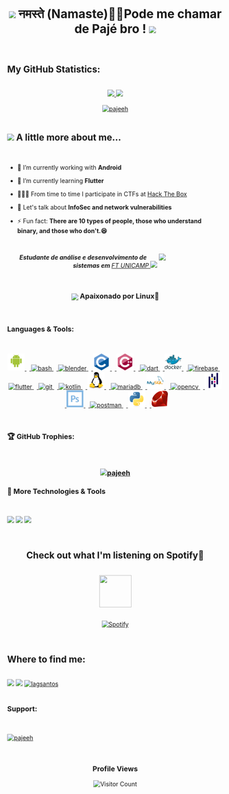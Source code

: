 <!-- Div para Title -->
<div align="center">
<h1 align="center">
<img src="https://i.gifer.com/XlO7.gif" width="45"/> नमस्ते (Namaste)🙏🏽Pode me chamar de Pajé bro ! <img src="https://i.gifer.com/WG8Q.gif" width="40"></h1>
</div>
<br/>

<h2 align="left"><strong>My GitHub Statistics:</strong></h2>
<br/>
<div align="center">
<a href="https://github.com/pajeeh">
<img height="200em" src="https://github-readme-stats.vercel.app/api?username=pajeeh&include_all_commits=true&show_icons=true&theme=merko&hide_border=false&border_color=00FF00&title_color=39FF14&text_color=32CD32&custom_title=Pajé GitHub Stats"/>
<!--<br/> -->
<img height="200em" src="https://github-readme-stats.vercel.app/api/top-langs/?username=pajeeh&include_all_commits=true&show_icons=true&layout=compact&langs_count=10&theme=merko&hide_border=false&border_color=00FF00&title_color=39FF14&text_color=32CD32"/>
</a>
</div>

<br/>

<div align="center">
<a href="https://github.com/pajeeh">
<img height="180em" src="https://github-readme-streak-stats.herokuapp.com?user=pajeeh&theme=hacker&date_format=j%20M%5B%20Y%5D&border=00FF00&fire=00FF00&ring=30D711" alt="pajeeh"/>
</a>
</div>
<br/>

## <img src="https://media.giphy.com/media/VgCDAzcKvsR6OM0uWg/giphy.gif" width="50"> A little more about me... 
<br/>

- 🔭 I’m currently working with **Android**

- 🌱 I’m currently learning **Flutter**

- 👨🏽‍💻 From time to time I participate in CTFs at [Hack The Box](https://app.hackthebox.com/users/393868)

- 💬 Let's talk about **InfoSec and network vulnerabilities**

- ⚡ Fun fact: **There are 10 types of people, those who understand binary, and those who don't.😆**

<br/>

<div><img align='right' src="https://media.giphy.com/media/M9gbBd9nbDrOTu1Mqx/giphy.gif" width="150">
<p align="center"><em><strong>Estudante de análise e desenvolvimento de sistemas em </strong><a href="https://www.ft.unicamp.br/">FT UNICAMP
</a><img src="https://media.giphy.com/media/WUlplcMpOCEmTGBtBW/giphy.gif" width="30"> 
</em></p>
<br/>

<h3 align="center"><img align="center" src="https://www.svgrepo.com/show/184138/linux.svg" width="30"/> Apaixonado por Linux💖 </h3>

<br/>
<div align="center">
<h3 align="left"><strong>Languages & Tools:</strong></h3>
<br/>
<p align="center"> 
<a href="https://developer.android.com" target="_blank" rel="noreferrer"> <img src="https://raw.githubusercontent.com/devicons/devicon/master/icons/android/android-original-wordmark.svg" alt="android" width="40" height="40"/> </a>&ensp;<a href="https://www.gnu.org/software/bash/" target="_blank" rel="noreferrer"> <img src="https://www.vectorlogo.zone/logos/gnu_bash/gnu_bash-icon.svg" alt="bash" width="40" height="40"/> </a>&ensp;<a href="https://www.blender.org/" target="_blank" rel="noreferrer"> <img src="https://download.blender.org/branding/community/blender_community_badge_white.svg" alt="blender" width="40" height="40"/> </a>&ensp;<a href="https://www.cprogramming.com/" target="_blank" rel="noreferrer"> <img src="https://raw.githubusercontent.com/devicons/devicon/master/icons/c/c-original.svg" alt="c" width="40" height="40"/> </a>&ensp;<a href="https://www.w3schools.com/cpp/" target="_blank" rel="noreferrer"> <img src="https://raw.githubusercontent.com/devicons/devicon/master/icons/cplusplus/cplusplus-original.svg" alt="cplusplus" width="40" height="40"/> </a>&ensp;<a href="https://dart.dev" target="_blank" rel="noreferrer"> <img src="https://www.vectorlogo.zone/logos/dartlang/dartlang-icon.svg" alt="dart" width="40" height="40"/> </a>&ensp;<a href="https://www.docker.com/" target="_blank" rel="noreferrer"> <img src="https://raw.githubusercontent.com/devicons/devicon/master/icons/docker/docker-original-wordmark.svg" alt="docker" width="40" height="40"/> </a>&ensp;<a href="https://firebase.google.com/" target="_blank" rel="noreferrer"> <img src="https://www.vectorlogo.zone/logos/firebase/firebase-icon.svg" alt="firebase" width="40" height="40"/> </a>&ensp;<a href="https://flutter.dev" target="_blank" rel="noreferrer"> <img src="https://www.vectorlogo.zone/logos/flutterio/flutterio-icon.svg" alt="flutter" width="40" height="40"/> </a>&ensp;<a href="https://git-scm.com/" target="_blank" rel="noreferrer"> <img src="https://www.vectorlogo.zone/logos/git-scm/git-scm-icon.svg" alt="git" width="40" height="40"/> </a>&ensp;<a href="https://kotlinlang.org" target="_blank" rel="noreferrer"> <img src="https://www.vectorlogo.zone/logos/kotlinlang/kotlinlang-icon.svg" alt="kotlin" width="40" height="40"/> </a>&ensp;<a href="https://www.linux.org/" target="_blank" rel="noreferrer"> <img src="https://raw.githubusercontent.com/devicons/devicon/master/icons/linux/linux-original.svg" alt="linux" width="40" height="40"/> </a>&ensp;<a href="https://mariadb.org/" target="_blank" rel="noreferrer"> <img src="https://www.vectorlogo.zone/logos/mariadb/mariadb-icon.svg" alt="mariadb" width="40" height="40"/> </a>&ensp;<a href="https://www.mysql.com/" target="_blank" rel="noreferrer"> <img src="https://raw.githubusercontent.com/devicons/devicon/master/icons/mysql/mysql-original-wordmark.svg" alt="mysql" width="40" height="40"/> </a>&ensp;<a href="https://opencv.org/" target="_blank" rel="noreferrer"> <img src="https://www.vectorlogo.zone/logos/opencv/opencv-icon.svg" alt="opencv" width="40" height="40"/> </a>&ensp;<a href="https://pandas.pydata.org/" target="_blank" rel="noreferrer"> <img src="https://raw.githubusercontent.com/devicons/devicon/2ae2a900d2f041da66e950e4d48052658d850630/icons/pandas/pandas-original.svg" alt="pandas" width="40" height="40"/> </a>&ensp;<a href="https://www.photoshop.com/en" target="_blank" rel="noreferrer"> <img src="https://raw.githubusercontent.com/devicons/devicon/master/icons/photoshop/photoshop-line.svg" alt="photoshop" width="40" height="40"/> </a>&ensp;<a href="https://postman.com" target="_blank" rel="noreferrer"> <img src="https://www.vectorlogo.zone/logos/getpostman/getpostman-icon.svg" alt="postman" width="40" height="40"/> </a>&ensp;<a href="https://www.python.org" target="_blank" rel="noreferrer"> <img src="https://raw.githubusercontent.com/devicons/devicon/master/icons/python/python-original.svg" alt="python" width="40" height="40"/> </a>&ensp;<a href="https://www.ruby-lang.org/en/" target="_blank" rel="noreferrer"> <img src="https://raw.githubusercontent.com/devicons/devicon/master/icons/ruby/ruby-original.svg" alt="ruby" width="40" height="40"/> </a> </p>
</div>

<br/>

<div align="left" style="display: inline_block">
<h3><strong>🏆 GitHub Trophies:</strong><h3>
<br/>

<p align="center"> <a href="https://github.com/ryo-ma/github-profile-trophy"><img src="https://github-profile-trophy.vercel.app/?username=pajeeh" alt="pajeeh" /></a> 
</p>
</div>

<h3><strong>🔧 More Technologies & Tools</strong></h3>

<div align="left" style="display:inline_block"><br>

![](https://img.shields.io/badge/OS-Linux-informational?style=flat&logo=linux&logoColor=white&color=6aa6f8)
![](https://img.shields.io/badge/Editor-VS_Code-informational?style=flat&logo=visual-studio-code&logoColor=white&color=6aa6f8)
![](https://img.shields.io/badge/Tools-GitHub-informational?style=flat&logo=github&logoColor=white&color=6aa6f8)
</div>

<br/>

<!-- Div para Spotify -->
<div align="center">
<h2 align="center"> <strong>Check out what I'm listening on Spotify🎵</strong></h2>

<br/>

<a href="https://open.spotify.com/user/t7jdtrhmk7joivnm2cdd3c9py">
<img align="center" height="75" width="75" src="https://www.svgrepo.com/show/217778/spotify.svg">
</a>
<br/><br/>

[![Spotify](https://novatorem-pajeeh.vercel.app/api/spotify?background_color=0d1117&border_color=00FF00&)](https://open.spotify.com/user/t7jdtrhmk7joivnm2cdd3c9py)
</div>
<br/>


<h2 align="left"><strong>Where to find me:</strong></h2>
<br/>
<!-- Div para Mídias Sociais. Deve ficar no final do readme -->
<div >
<a href="https://github.com/pajeeh" target="blank"><img src="https://img.shields.io/badge/GitHub-100000?style=for-the-badge&logo=github&logoColor=white"></a>
<a href="https://instagram.com/_pajeeh" target="blank"><img src="https://img.shields.io/badge/Instagram-E4405F?style=for-the-badge&logo=instagram&logoColor=white"></a>
<a href="https://linkedin.com/in/lagsantos" target="blank"><img src="https://img.shields.io/badge/LinkedIn-0077B5?style=for-the-badge&logo=linkedin&logoColor=white" alt="lagsantos"></a>
</div>
<br/>

<div>
<h3 align="left"><strong>Support:</strong></h3>
<br/>
<p><a href="https://www.buymeacoffee.com/pajeeh"> <img align="center" src="https://cdn.buymeacoffee.com/buttons/v2/default-yellow.png" height="50" width="200" alt="pajeeh"/></a></p>
</div>
<br/>


<div align="center">
<h3 align="center"><strong>Profile Views</strong></h3>

![Visitor Count](https://profile-counter.glitch.me/pajeeh/count.svg)

</div>
